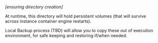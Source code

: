 *[ensuring directory creation]*

At runtime, this directory will hold persistent volumes (that will survive across instance container engine restarts).

Local Backup process (TBD) will allow you to copy these out of execution environment, for safe keeping and restoring if/when needed.